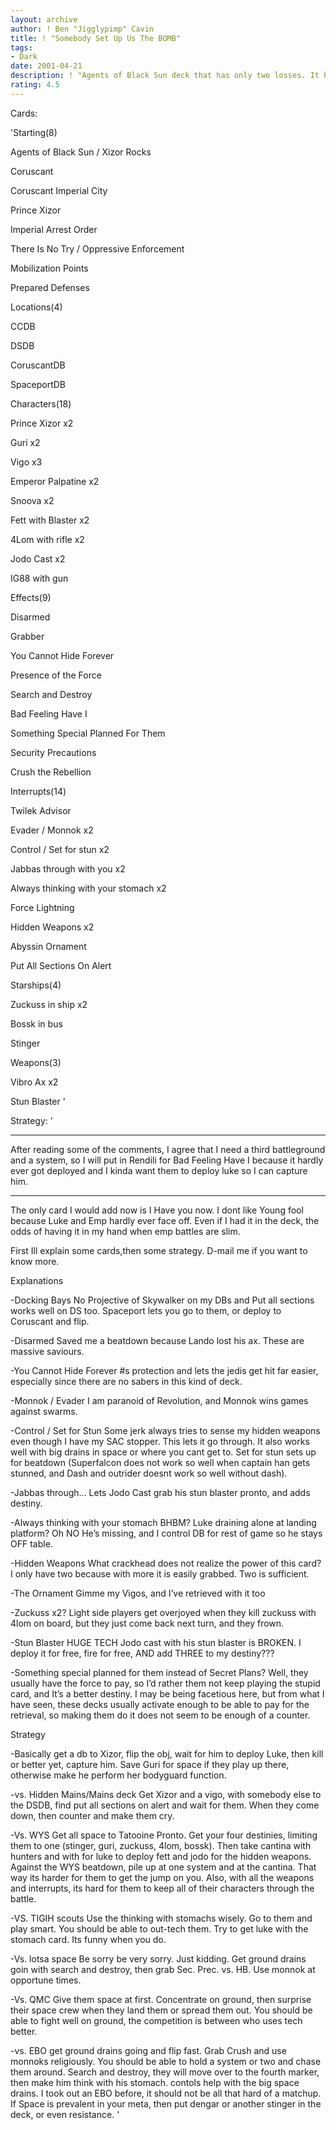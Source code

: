 ```yaml
---
layout: archive
author: ! Ben "Jigglypimp" Cavin
title: ! "Somebody Set Up Us The BOMB"
tags:
- Dark
date: 2001-04-21
description: ! "Agents of Black Sun deck that has only two losses. It has gone 2-1 and 1-1 with timed loss against those decks though. Went undefeated at Nevada States."
rating: 4.5
---
```

Cards: 

'Starting(8) 

Agents of Black Sun / Xizor Rocks 

Coruscant 

Coruscant Imperial City 

Prince Xizor 

Imperial Arrest Order 

There Is No Try / Oppressive Enforcement 

Mobilization Points 

Prepared Defenses 


Locations(4) 

CCDB 

DSDB 

CoruscantDB 

SpaceportDB 


Characters(18) 

Prince Xizor x2 

Guri x2 

Vigo x3 

Emperor Palpatine x2

Snoova x2 

Fett with Blaster x2 

4Lom with rifle x2 

Jodo Cast x2 

IG88 with gun 


Effects(9)

Disarmed

Grabber

You Cannot Hide Forever 

Presence of the Force 

Search and Destroy 

Bad Feeling Have I 

Something Special Planned For Them

Security Precautions

Crush the Rebellion


Interrupts(14) 

Twilek Advisor 

Evader / Monnok x2 

Control / Set for stun x2 

Jabbas through with you x2 

Always thinking with your stomach x2 

Force Lightning

Hidden Weapons x2 

Abyssin Ornament 

Put All Sections On Alert 


Starships(4) 

Zuckuss in ship x2 

Bossk in bus 

Stinger 


Weapons(3) 

Vibro Ax x2 

Stun Blaster  '

Strategy: '

************************************************************

After reading some of the comments, I agree that I need a third battleground and a system, so I will put in Rendili for Bad Feeling Have I because it hardly ever got deployed and I kinda want them to deploy luke so I can capture him.

************************************************************



The only card I would add now is I Have you now. I dont like Young fool because Luke and Emp hardly ever face off. Even if I had it in the deck, the odds of having it in my hand when emp battles are slim. 


First Ill explain some cards,then some strategy. D-mail me if you want to know more. 


Explanations 

-Docking Bays No Projective of Skywalker on my DBs and Put all sections works well on DS too. Spaceport lets you go to them, or deploy to Coruscant and flip. 

-Disarmed Saved me a beatdown because Lando lost his ax. These are massive saviours. 

-You Cannot Hide Forever #s protection and lets the jedis get hit far easier, especially since there are no sabers in this kind of deck. 

-Monnok / Evader I am paranoid of Revolution, and Monnok wins games against swarms. 

-Control / Set for Stun Some jerk always tries to sense my hidden weapons even though I have my SAC stopper. This lets it go through. It also works well with big drains in space or where you cant get to. Set for stun sets up for beatdown (Superfalcon does not work so well when captain han gets stunned, and Dash and outrider doesnt work so well without dash).

-Jabbas through... Lets Jodo Cast grab his stun blaster pronto, and adds destiny. 

-Always thinking with your stomach BHBM? Luke draining alone at landing platform? Oh NO He’s missing, and I control DB for rest of game so he stays OFF table. 

-Hidden Weapons What crackhead does not realize the power of this card? I only have two because with more it is easily grabbed. Two is sufficient. 

-The Ornament Gimme my Vigos, and I’ve retrieved with it too 

-Zuckuss x2? Light side players get overjoyed when they kill zuckuss with 4lom on board, but they just come back next turn, and they frown. 

-Stun Blaster HUGE TECH Jodo cast with his stun blaster is BROKEN. I deploy it for free, fire for free, AND add THREE to my destiny???

-Something special planned for them instead of Secret Plans? Well, they usually have the force to pay, so I’d rather them not keep playing the stupid card, and It’s a better destiny. I may be being facetious here, but from what I have seen, these decks usually activate enough to be able to pay for the retrieval, so making them do it does not seem to be enough of a counter.


Strategy 

-Basically get a db to Xizor, flip the obj, wait for him to deploy Luke, then kill or better yet, capture him. Save Guri for space if they play up there, otherwise make he perform her bodyguard function.

-vs. Hidden Mains/Mains deck Get Xizor and a vigo, with somebody else to the DSDB, find put all sections on alert and wait for them. When they come down, then counter and make them cry.

-Vs. WYS Get all space to Tatooine Pronto. Get your four destinies, limiting them to one (stinger, guri, zuckuss, 4lom, bossk). Then take cantina with hunters and with for luke to deploy fett and jodo for the hidden weapons. Against the WYS beatdown, pile up at one system and at the cantina. That way its harder for them to get the jump on you. Also, with all the weapons and interrupts, its hard for them to keep all of their characters through the battle.

-VS. TIGIH scouts Use the thinking with stomachs wisely. Go to them and play smart. You should be able to out-tech them. Try to get luke with the stomach card. Its funny when you do.

-Vs. lotsa space Be sorry be very sorry. Just kidding. Get ground drains goin with search and destroy, then grab Sec. Prec. vs. HB. Use monnok at opportune times. 

-Vs. QMC Give them space at first. Concentrate on ground, then surprise their space crew when they land them or spread them out. You should be able to fight well on ground, the competition is between who uses tech better. 

-vs. EBO get ground drains going and flip fast. Grab Crush and use monnoks religiously. You should be able to hold a system or two and chase them around. Search and destroy, they will move over to the fourth marker, then make him think with his stomach. contols help with the big space drains. I took out an EBO before, it should not be all that hard of a matchup. If Space is prevalent in your meta, then put dengar or another stinger in the deck, or even resistance.  '